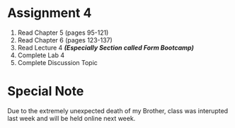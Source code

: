 # Assignment 4

1. Read Chapter 5 (pages 95-121)
1. Read Chapter 6 (pages 123-137)
1. Read Lecture 4 ***(Especially Section called Form Bootcamp)***
1. Complete Lab 4
1. Complete Discussion Topic

# Special Note
Due to the extremely unexpected death of my Brother, class was interupted last week and will be held online next week.
